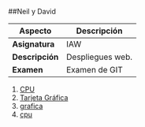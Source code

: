 ##Neil y David


| Aspecto          | Descripción                                      |
| ---------------- | ------------------------------------------------ |
| **Asignatura**   | IAW                               |
| **Descripción**  | Despliegues web. |
| **Examen**       | Examen de GIT |


1. [CPU](/hardware/hardware1.md)
2. [Tarjeta Gráfica](/hardware/hardware2.md)
3. [grafica](/hardware/hardware3.md)
4. [cpu](/hardware/hardware4.md)
